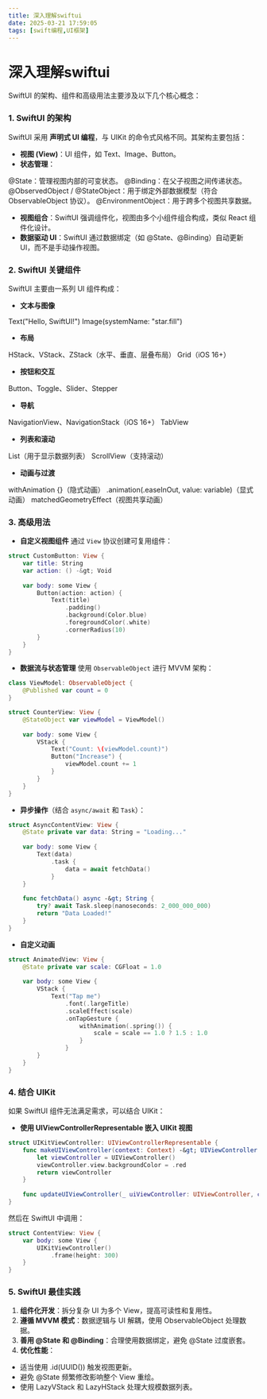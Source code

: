 ```yaml
---
title: 深入理解swiftui
date: 2025-03-21 17:59:05
tags: [swift编程,UI框架]
---
```




# 深入理解swiftui

SwiftUI 的架构、组件和高级用法主要涉及以下几个核心概念：


### **1. SwiftUI 的架构**


SwiftUI 采用 **声明式 UI 编程**，与 UIKit 的命令式风格不同。其架构主要包括：


- **视图 (View)**：UI 组件，如 Text、Image、Button。
- **状态管理**：
<!--more-->
@State：管理视图内部的可变状态。
@Binding：在父子视图之间传递状态。
@ObservedObject / @StateObject：用于绑定外部数据模型（符合 ObservableObject 协议）。
@EnvironmentObject：用于跨多个视图共享数据。
- **视图组合**：SwiftUI 强调组件化，视图由多个小组件组合构成，类似 React 组件化设计。
- **数据驱动 UI**：SwiftUI 通过数据绑定（如 @State、@Binding）自动更新 UI，而不是手动操作视图。


### **2. SwiftUI 关键组件**


SwiftUI 主要由一系列 UI 组件构成：


- **文本与图像**

Text("Hello, SwiftUI!")
Image(systemName: "star.fill")
- **布局**

HStack、VStack、ZStack（水平、垂直、层叠布局）
Grid（iOS 16+）
- **按钮和交互**

Button、Toggle、Slider、Stepper
- **导航**

NavigationView、NavigationStack（iOS 16+）
TabView
- **列表和滚动**

List（用于显示数据列表）
ScrollView（支持滚动）
- **动画与过渡**

withAnimation {}（隐式动画）
.animation(.easeInOut, value: variable)（显式动画）
matchedGeometryEffect（视图共享动画）


### **3. 高级用法**


- **自定义视图组件**
通过 `View` 协议创建可复用组件：

```swift
struct CustomButton: View {
    var title: String
    var action: () -&gt; Void
    
    var body: some View {
        Button(action: action) {
            Text(title)
                .padding()
                .background(Color.blue)
                .foregroundColor(.white)
                .cornerRadius(10)
        }
    }
}
```
- **数据流与状态管理**
使用 `ObservableObject` 进行 MVVM 架构：

```swift
class ViewModel: ObservableObject {
    @Published var count = 0
}

struct CounterView: View {
    @StateObject var viewModel = ViewModel()
    
    var body: some View {
        VStack {
            Text("Count: \(viewModel.count)")
            Button("Increase") {
                viewModel.count += 1
            }
        }
    }
}
```
- **异步操作**（结合 `async/await` 和 `Task`）：

```swift
struct AsyncContentView: View {
    @State private var data: String = "Loading..."
    
    var body: some View {
        Text(data)
            .task {
                data = await fetchData()
            }
    }
    
    func fetchData() async -&gt; String {
        try? await Task.sleep(nanoseconds: 2_000_000_000)
        return "Data Loaded!"
    }
}
```
- **自定义动画**

```swift
struct AnimatedView: View {
    @State private var scale: CGFloat = 1.0
    
    var body: some View {
        VStack {
            Text("Tap me")
                .font(.largeTitle)
                .scaleEffect(scale)
                .onTapGesture {
                    withAnimation(.spring()) {
                        scale = scale == 1.0 ? 1.5 : 1.0
                    }
                }
        }
    }
}
```


### **4. 结合 UIKit**


如果 SwiftUI 组件无法满足需求，可以结合 UIKit：


- **使用 UIViewControllerRepresentable 嵌入 UIKit 视图**

```swift
struct UIKitViewController: UIViewControllerRepresentable {
    func makeUIViewController(context: Context) -&gt; UIViewController {
        let viewController = UIViewController()
        viewController.view.backgroundColor = .red
        return viewController
    }
    
    func updateUIViewController(_ uiViewController: UIViewController, context: Context) {}
}
```

然后在 SwiftUI 中调用：

```swift
struct ContentView: View {
    var body: some View {
        UIKitViewController()
            .frame(height: 300)
    }
}
```


### **5. SwiftUI 最佳实践**


1. **组件化开发**：拆分复杂 UI 为多个 View，提高可读性和复用性。
2. **遵循 MVVM 模式**：数据逻辑与 UI 解耦，使用 ObservableObject 处理数据。
3. **善用 @State 和 @Binding**：合理使用数据绑定，避免 @State 过度嵌套。
4. **优化性能**：

- 适当使用 .id(UUID()) 触发视图更新。
- 避免 @State 频繁修改影响整个 View 重绘。
- 使用 LazyVStack 和 LazyHStack 处理大规模数据列表。
